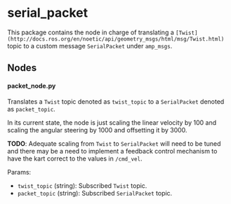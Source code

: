 # serial_packet

This package contains the node in charge of translating a
`[Twist](http://docs.ros.org/en/noetic/api/geometry_msgs/html/msg/Twist.html)`
topic to a custom message `SerialPacket` under `amp_msgs`.

## Nodes

#### packet_node.py

Translates a `Twist` topic denoted as `twist_topic` to a `SerialPacket` denoted
as `packet_topic`.

In its current state, the node is just scaling the linear velocity by 100 and
scaling the angular steering by 1000 and offsetting it by 3000.

**TODO**: Adequate scaling from `Twist` to `SerialPacket` will need to be tuned
and there may be a need to implement a feedback control mechanism to have the
kart correct to the values in `/cmd_vel`.

Params:

- `twist_topic` (string): Subscribed `Twist` topic.
- `packet_topic` (string): Subscribed `SerialPacket` topic.
